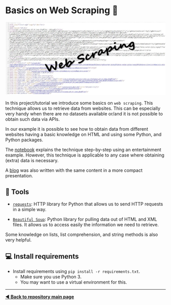# Basics on Web Scraping :mag_right:

![](https://github.com/dpbac/basics-web-scraping/blob/master/images/webpage_webscraping.JPG)

In this project/tutorial we introduce some basics on `web scraping`. This technique allows us to retrieve data from websites. This can be especially very handy when there 
are no datasets available or/and it is not possible to obtain such data via APIs.

In our example it is possible to see how to obtain data from different websites having a basic knowledge on HTML and using some Python, and Python packages.

The [notebook](https://github.com/dpbac/basics-web-scraping/blob/master/notebooks/Basic%20Tutorial%20Webscraping.ipynb) explains the technique step-by-step using an entertainment 
example. However, this technique is applicable to any case where obtaining (extra) data is necessary.

A [blog](https://medium.com/@DPaesBarretto/basics-on-web-scraping-12eba03bed1d) was also written with the same content in a more compact presentation.

## :wrench: Tools

* [`requests`](https://requests.readthedocs.io/en/master/): HTTP library for Python that allows us to send HTTP requests in a simple way.

* [`Beautiful Soup`](https://www.crummy.com/software/BeautifulSoup/bs4/doc/): Python library for pulling data out of HTML and XML files. It allows us to access easily
the information we need to retrieve.

Some knowledge on lists, list comprehension, and string methods is also very helpful.

## :computer: Install requirements
* Install requirements using `pip install -r requirements.txt`.
  * Make sure you use Python 3.
  * You may want to use a virtual environment for this.

-------------------------------------
[:arrow_backward: **Back to repository main page**](https://github.com/dpbac/test_mkb_knowledge_repo)